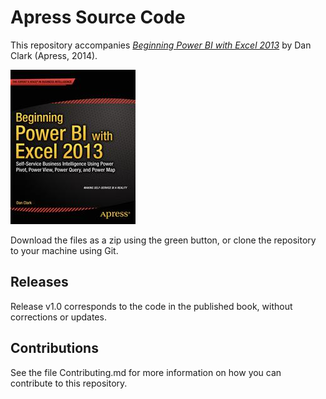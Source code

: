 # Apress Source Code

This repository accompanies [*Beginning Power BI with Excel 2013*](http://www.apress.com/9781430264453) by Dan Clark (Apress, 2014).

![Cover image](9781430264453.jpg)

Download the files as a zip using the green button, or clone the repository to your machine using Git.

## Releases

Release v1.0 corresponds to the code in the published book, without corrections or updates.

## Contributions

See the file Contributing.md for more information on how you can contribute to this repository.
